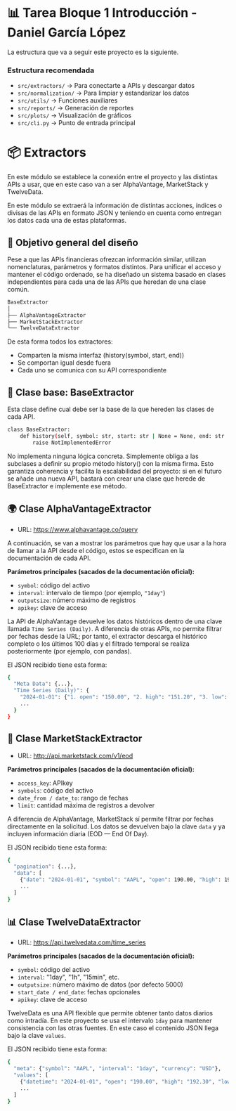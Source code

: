 # 📊 Tarea Bloque 1 Introducción - Daniel García López

La estructura que va a seguir este proyecto es la siguiente.

### Estructura recomendada
- `src/extractors/` → Para conectarte a APIs y descargar datos
- `src/normalization/` → Para limpiar y estandarizar los datos
- `src/utils/` → Funciones auxiliares
- `src/reports/` → Generación de reportes
- `src/plots/` → Visualización de gráficos
- `src/cli.py` → Punto de entrada principal

# 📦 Extractors
En este módulo se establece la conexión entre el proyecto y las distintas APIs a usar, que en este caso van a ser AlphaVantage, MarketStack y TwelveData.

En este módulo se extraerá la información de distintas acciones, índices o divisas de las APIs en formato JSON y teniendo en cuenta como entregan los datos cada una de estas plataformas.

## 🎯 Objetivo general del diseño
Pese a que las APIs financieras ofrezcan información similar, utilizan nomenclaturas, parámetros y formatos distintos.
Para unificar el acceso y mantener el código ordenado, se ha diseñado un sistema basado en clases independientes para cada una de las APIs que heredan de una clase común.
```bash
BaseExtractor
│
├── AlphaVantageExtractor
├── MarketStackExtractor
└── TwelveDataExtractor
```
De esta forma todos los extractores:
- Comparten la misma interfaz (history(symbol, start, end))
- Se comportan igual desde fuera
- Cada uno se comunica con su API correspondiente

## 🧱 Clase base: BaseExtractor
Esta clase define cual debe ser la base de la que hereden las clases de cada API.
```bash
class BaseExtractor:
    def history(self, symbol: str, start: str | None = None, end: str | None = None):
        raise NotImplementedError
```
No implementa ninguna lógica concreta.
Simplemente obliga a las subclases a definir su propio método history() con la misma firma.
Esto garantiza coherencia y facilita la escalabilidad del proyecto: si en el futuro se añade una nueva API, bastará con crear una clase que herede de BaseExtractor e implemente ese método.

## 🌍 Clase AlphaVantageExtractor
- URL: https://www.alphavantage.co/query

A continuación, se van a mostrar los parámetros que hay que usar a la hora de llamar a la API desde el código, estos se especifican en la documentación de cada API.

**Parámetros principales (sacados de la documentación oficial):**
- `symbol`: código del activo
- `interval`: intervalo de tiempo (por ejemplo, `"1day"`)
- `outputsize`: número máximo de registros
- `apikey`: clave de acceso

La API de AlphaVantage devuelve los datos históricos dentro de una clave llamada `Time Series (Daily)`.
A diferencia de otras APIs, no permite filtrar por fechas desde la URL; por tanto, el extractor descarga el histórico completo o los últimos 100 días y el filtrado temporal se realiza posteriormente (por ejemplo, con pandas). 

El JSON recibido tiene esta forma:
```bash
{
  "Meta Data": {...},
  "Time Series (Daily)": {
    "2024-01-01": {"1. open": "150.00", "2. high": "151.20", "3. low": "149.80", "4. close": "150.75", "5. volume": "35477986"},
    ...
  }
}
```

## 💼 Clase MarketStackExtractor
- URL: http://api.marketstack.com/v1/eod

**Parámetros principales (sacados de la documentación oficial):**
- `access_key`: APIkey
- `symbols`: código del activo
- `date_from / date_to`: rango de fechas
- `limit`: cantidad máxima de registros a devolver

A diferencia de AlphaVantage, MarketStack sí permite filtrar por fechas directamente en la solicitud.
Los datos se devuelven bajo la clave `data` y ya incluyen información diaria (EOD — End Of Day).

El JSON recibido tiene esta forma:

```bash
{
  "pagination": {...},
  "data": [
    {"date": "2024-01-01", "symbol": "AAPL", "open": 190.00, "high": 192.30, "low": 189.50, "close": 191.80, "volume": 10234500},
    ...
  ]
}
```

## 📊 Clase TwelveDataExtractor
- URL: https://api.twelvedata.com/time_series

**Parámetros principales (sacados de la documentación oficial):**
- `symbol`: código del activo
- `interval`: "1day", "1h", "15min", etc.
- `outputsize`: número máximo de datos (por defecto 5000)
- `start_date / end_date`: fechas opcionales
- `apikey`: clave de acceso

TwelveData es una API flexible que permite obtener tanto datos diarios como intradía.
En este proyecto se usa el intervalo `1day` para mantener consistencia con las otras fuentes.
En este caso el contenido JSON llega bajo la clave `values`.

El JSON recibido tiene esta forma:

```bash
{
  "meta": {"symbol": "AAPL", "interval": "1day", "currency": "USD"},
  "values": [
    {"datetime": "2024-01-01", "open": "190.00", "high": "192.30", "low": "189.50", "close": "191.80", "volume": "12345678"},
    ...
  ]
}
```